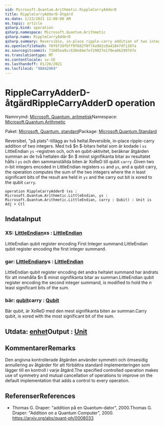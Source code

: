 ```yaml
---
uid: Microsoft.Quantum.Arithmetic.RippleCarryAdderD
title: RippleCarryAdderD-åtgärd
ms.date: 1/23/2021 12:00:00 AM
ms.topic: article
qsharp.kind: operation
qsharp.namespace: Microsoft.Quantum.Arithmetic
qsharp.name: RippleCarryAdderD
qsharp.summary: Reversible, in-place ripple-carry addition of two integers. Given two $n$-bit integers encoded in LittleEndian registers `xs` and `ys`, and a qubit carry, the operation computes the sum of the two integers where the $n$ least significant bits of the result are held in `ys` and the carry out bit is xored to the qubit `carry`.
ms.openlocfilehash: f0f6f39fbff9f682f8f74a982c0a41847df1397a
ms.sourcegitcommit: 71605ea9cc630e84e7ef29027e1f0ea06299747e
ms.translationtype: MT
ms.contentlocale: sv-SE
ms.lasthandoff: 01/26/2021
ms.locfileid: "98842969"
---
```

# <a name="ripplecarryadderd-operation"></a><span data-ttu-id="43f4b-102">RippleCarryAdderD-åtgärd</span><span class="sxs-lookup"><span data-stu-id="43f4b-102">RippleCarryAdderD operation</span></span>

<span data-ttu-id="43f4b-103">Namnrymd: [Microsoft. Quantum. aritmetisk](xref:Microsoft.Quantum.Arithmetic)</span><span class="sxs-lookup"><span data-stu-id="43f4b-103">Namespace: [Microsoft.Quantum.Arithmetic](xref:Microsoft.Quantum.Arithmetic)</span></span>

<span data-ttu-id="43f4b-104">Paket: [Microsoft. Quantum. standard](https://nuget.org/packages/Microsoft.Quantum.Standard)</span><span class="sxs-lookup"><span data-stu-id="43f4b-104">Package: [Microsoft.Quantum.Standard](https://nuget.org/packages/Microsoft.Quantum.Standard)</span></span>


<span data-ttu-id="43f4b-105">Reversibel, "på plats"-tillägg av två heltal.</span><span class="sxs-lookup"><span data-stu-id="43f4b-105">Reversible, in-place ripple-carry addition of two integers.</span></span>
<span data-ttu-id="43f4b-106">Med två $n $-bitars heltal som är kodade i `xs` LittleEndian `ys` -registren och, och en qubit-aktivitet, beräknar åtgärden summan av de två heltalen där $n $ minst signifikanta bitar av resultatet hålls i `ys` och den sammanställda biten är XoReD till qubit `carry` .</span><span class="sxs-lookup"><span data-stu-id="43f4b-106">Given two $n$-bit integers encoded in LittleEndian registers `xs` and `ys`, and a qubit carry, the operation computes the sum of the two integers where the $n$ least significant bits of the result are held in `ys` and the carry out bit is xored to the qubit `carry`.</span></span>

```qsharp
operation RippleCarryAdderD (xs : Microsoft.Quantum.Arithmetic.LittleEndian, ys : Microsoft.Quantum.Arithmetic.LittleEndian, carry : Qubit) : Unit is Adj + Ctl
```


## <a name="input"></a><span data-ttu-id="43f4b-107">Indata</span><span class="sxs-lookup"><span data-stu-id="43f4b-107">Input</span></span>

### <a name="xs--littleendian"></a><span data-ttu-id="43f4b-108">XS: [LittleEndian](xref:Microsoft.Quantum.Arithmetic.LittleEndian)</span><span class="sxs-lookup"><span data-stu-id="43f4b-108">xs : [LittleEndian](xref:Microsoft.Quantum.Arithmetic.LittleEndian)</span></span>

<span data-ttu-id="43f4b-109">LittleEndian qubit register encoding First Integer summand.</span><span class="sxs-lookup"><span data-stu-id="43f4b-109">LittleEndian qubit register encoding the first integer summand.</span></span>


### <a name="ys--littleendian"></a><span data-ttu-id="43f4b-110">gar: [LittleEndian](xref:Microsoft.Quantum.Arithmetic.LittleEndian)</span><span class="sxs-lookup"><span data-stu-id="43f4b-110">ys : [LittleEndian](xref:Microsoft.Quantum.Arithmetic.LittleEndian)</span></span>

<span data-ttu-id="43f4b-111">LittleEndian qubit register encoding det andra heltalet summand har ändrats för att innehålla $n $ minst signifikanta bitar av summan.</span><span class="sxs-lookup"><span data-stu-id="43f4b-111">LittleEndian qubit register encoding the second integer summand, is modified to hold the $n$ least significant bits of the sum.</span></span>


### <a name="carry--qubit"></a><span data-ttu-id="43f4b-112">bär: [qubit](xref:microsoft.quantum.lang-ref.qubit)</span><span class="sxs-lookup"><span data-stu-id="43f4b-112">carry : [Qubit](xref:microsoft.quantum.lang-ref.qubit)</span></span>

<span data-ttu-id="43f4b-113">Bär qubit, är XoReD med den mest signifikanta biten av summan.</span><span class="sxs-lookup"><span data-stu-id="43f4b-113">Carry qubit, is xored with the most significant bit of the sum.</span></span>



## <a name="output--unit"></a><span data-ttu-id="43f4b-114">Utdata: [enhet](xref:microsoft.quantum.lang-ref.unit)</span><span class="sxs-lookup"><span data-stu-id="43f4b-114">Output : [Unit](xref:microsoft.quantum.lang-ref.unit)</span></span>



## <a name="remarks"></a><span data-ttu-id="43f4b-115">Kommentarer</span><span class="sxs-lookup"><span data-stu-id="43f4b-115">Remarks</span></span>

<span data-ttu-id="43f4b-116">Den angivna kontrollerade åtgärden använder symmetri och ömsesidig annullering av åtgärder för att förbättra standard implementeringen som lägger till en kontroll i varje åtgärd.</span><span class="sxs-lookup"><span data-stu-id="43f4b-116">The specified controlled operation makes use of symmetry and mutual cancellation of operations to improve on the default implementation that adds a control to every operation.</span></span>

## <a name="references"></a><span data-ttu-id="43f4b-117">Referenser</span><span class="sxs-lookup"><span data-stu-id="43f4b-117">References</span></span>

- <span data-ttu-id="43f4b-118">Thomas G. Draper: "addition på en Quantum-dator", 2000.</span><span class="sxs-lookup"><span data-stu-id="43f4b-118">Thomas G. Draper: "Addition on a Quantum Computer", 2000.</span></span>
  https://arxiv.org/abs/quant-ph/0008033